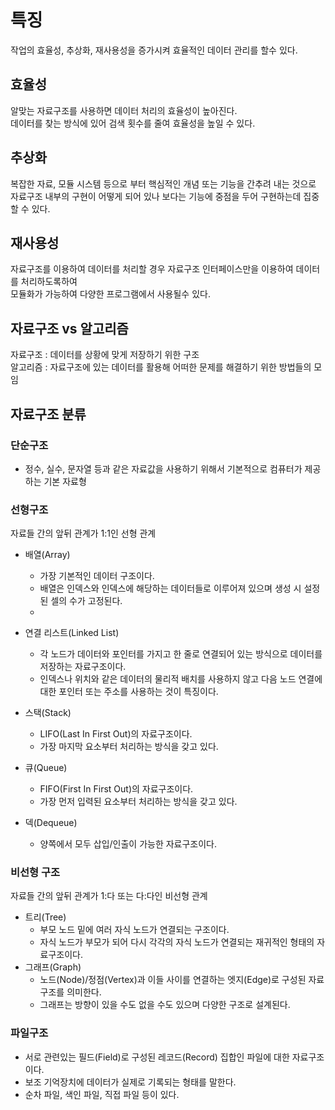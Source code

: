 # 특징
작업의 효율성, 추상화, 재사용성을 증가시켜 효율적인 데이터 관리를 할수 있다.

## 효율성  
알맞는 자료구조를 사용하면 데이터 처리의 효율성이 높아진다.  
데이터를 찾는 방식에 있어 검색 횟수를 줄여 효율성을 높일 수 있다.

## 추상화
복잡한 자료, 모듈 시스템 등으로 부터 핵심적인 개념 또는 기능을 간추려 내는 것으로   
자료구조 내부의 구현이 어떻게 되어 있나 보다는 기능에 중점을 두어 구현하는데 집중 할 수 있다.

## 재사용성
자료구조를 이용하여 데이터를 처리할 경우 자료구조 인터페이스만을 이용하여 데이터를 처리하도록하여   
모듈화가 가능하여 다양한 프로그램에서 사용될수 있다.

## 자료구조 vs 알고리즘
자료구조 : 데이터를 상황에 맞게 저장하기 위한 구조  
알고리즘 : 자료구조에 있는 데이터를 활용해 어떠한 문제를 해결하기 위한 방법들의 모임

## 자료구조 분류
### 단순구조
- 정수, 실수, 문자열 등과 같은 자료값을 사용하기 위해서 기본적으로 컴퓨터가 제공하는 기본 자료형

### 선형구조
자료들 간의 앞뒤 관계가 1:1인 선형 관계

- 배열(Array)
  - 가장 기본적인 데이터 구조이다.
  - 배열은 인덱스와 인덱스에 해당하는 데이터들로 이루어져 있으며 생성 시 설정된 셀의 수가 고정된다.
  - 
- 연결 리스트(Linked List)  
  - 각 노드가 데이터와 포인터를 가지고 한 줄로 연결되어 있는 방식으로 데이터를 저장하는 자료구조이다. 
  - 인덱스나 위치와 같은 데이터의 물리적 배치를 사용하지 않고 다음 노드 연결에 대한 포인터 또는 주소를 사용하는 것이 특징이다.
  
- 스택(Stack)
  - LIFO(Last In First Out)의 자료구조이다.
  - 가장 마지막 요소부터 처리하는 방식을 갖고 있다.
  
- 큐(Queue)
  - FIFO(First In First Out)의 자료구조이다.
  - 가장 먼저 입력된 요소부터 처리하는 방식을 갖고 있다.
  
- 덱(Dequeue) 
  - 양쪽에서 모두 삽입/인출이 가능한 자료구조이다. 

### 비선형 구조
자료들 간의 앞뒤 관계가 1:다 또는 다:다인 비선형 관계

- 트리(Tree)
  - 부모 노드 밑에 여러 자식 노드가 연결되는 구조이다.
  - 자식 노드가 부모가 되어 다시 각각의 자식 노드가 연결되는 재귀적인 형태의 자료구조이다.
- 그래프(Graph) 
  - 노드(Node)/정점(Vertex)과 이들 사이를 연결하는 엣지(Edge)로 구성된 자료구조를 의미한다.
  - 그래프는 방향이 있을 수도 없을 수도 있으며 다양한 구조로 설계된다.

### 파일구조
- 서로 관련있는 필드(Field)로 구성된 레코드(Record) 집합인 파일에 대한 자료구조이다.
- 보조 기억장치에 데이터가 실제로 기록되는 형태를 말한다.
- 순차 파일, 색인 파일, 직접 파일 등이 있다.